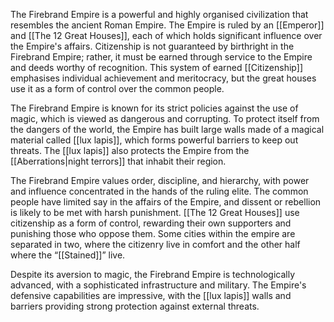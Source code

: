 The Firebrand Empire is a powerful and highly organised civilization that resembles the ancient Roman Empire. The Empire is ruled by an [[Emperor]] and [[The 12 Great Houses]], each of which holds significant influence over the Empire's affairs. Citizenship is not guaranteed by birthright in the Firebrand Empire; rather, it must be earned through service to the Empire and deeds worthy of recognition. This system of earned [[Citizenship]] emphasises individual achievement and meritocracy, but the great houses use it as a form of control over the common people.

The Firebrand Empire is known for its strict policies against the use of magic, which is viewed as dangerous and corrupting. To protect itself from the dangers of the world, the Empire has built large walls made of a magical material called [[lux lapis]], which forms powerful barriers to keep out threats. The [[lux lapis]] also protects the Empire from the [[Aberrations|night terrors]] that inhabit their region.

The Firebrand Empire values order, discipline, and hierarchy, with power and influence concentrated in the hands of the ruling elite. The common people have limited say in the affairs of the Empire, and dissent or rebellion is likely to be met with harsh punishment. [[The 12 Great Houses]] use citizenship as a form of control, rewarding their own supporters and punishing those who oppose them. Some cities within the empire are separated in two, where the citizenry live in comfort and the other half where the “[[Stained]]” live. 

Despite its aversion to magic, the Firebrand Empire is technologically advanced, with a sophisticated infrastructure and military. The Empire's defensive capabilities are impressive, with the [[lux lapis]] walls and barriers providing strong protection against external threats.